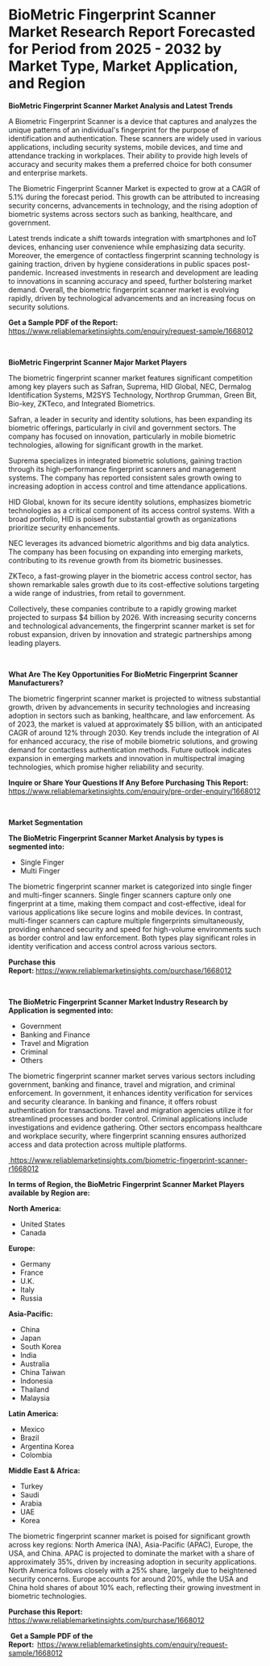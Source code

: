 <p><h1>BioMetric Fingerprint Scanner Market Research Report Forecasted for Period from 2025 -  2032 by Market Type, Market Application, and Region</h1></p><p><strong>BioMetric Fingerprint Scanner Market Analysis and Latest Trends</strong></p>
<p><p>A Biometric Fingerprint Scanner is a device that captures and analyzes the unique patterns of an individual's fingerprint for the purpose of identification and authentication. These scanners are widely used in various applications, including security systems, mobile devices, and time and attendance tracking in workplaces. Their ability to provide high levels of accuracy and security makes them a preferred choice for both consumer and enterprise markets.</p><p>The Biometric Fingerprint Scanner Market is expected to grow at a CAGR of 5.1% during the forecast period. This growth can be attributed to increasing security concerns, advancements in technology, and the rising adoption of biometric systems across sectors such as banking, healthcare, and government. </p><p>Latest trends indicate a shift towards integration with smartphones and IoT devices, enhancing user convenience while emphasizing data security. Moreover, the emergence of contactless fingerprint scanning technology is gaining traction, driven by hygiene considerations in public spaces post-pandemic. Increased investments in research and development are leading to innovations in scanning accuracy and speed, further bolstering market demand. Overall, the biometric fingerprint scanner market is evolving rapidly, driven by technological advancements and an increasing focus on security solutions.</p></p>
<p><strong>Get a Sample PDF of the Report:&nbsp;</strong> <a href="https://www.reliablemarketinsights.com/enquiry/request-sample/1668012?utm_campaign=2642&utm_medium=2&utm_source=Github&utm_content=ia&utm_term=18042025&utm_id=biometric-fingerprint-scanner">https://www.reliablemarketinsights.com/enquiry/request-sample/1668012</a></p>
<p>&nbsp;</p>
<p><strong>BioMetric Fingerprint Scanner Major Market Players</strong></p>
<p><p>The biometric fingerprint scanner market features significant competition among key players such as Safran, Suprema, HID Global, NEC, Dermalog Identification Systems, M2SYS Technology, Northrop Grumman, Green Bit, Bio-key, ZKTeco, and Integrated Biometrics. </p><p>Safran, a leader in security and identity solutions, has been expanding its biometric offerings, particularly in civil and government sectors. The company has focused on innovation, particularly in mobile biometric technologies, allowing for significant growth in the market. </p><p>Suprema specializes in integrated biometric solutions, gaining traction through its high-performance fingerprint scanners and management systems. The company has reported consistent sales growth owing to increasing adoption in access control and time attendance applications. </p><p>HID Global, known for its secure identity solutions, emphasizes biometric technologies as a critical component of its access control systems. With a broad portfolio, HID is poised for substantial growth as organizations prioritize security enhancements.</p><p>NEC leverages its advanced biometric algorithms and big data analytics. The company has been focusing on expanding into emerging markets, contributing to its revenue growth from its biometric businesses.</p><p>ZKTeco, a fast-growing player in the biometric access control sector, has shown remarkable sales growth due to its cost-effective solutions targeting a wide range of industries, from retail to government.</p><p>Collectively, these companies contribute to a rapidly growing market projected to surpass $4 billion by 2026. With increasing security concerns and technological advancements, the fingerprint scanner market is set for robust expansion, driven by innovation and strategic partnerships among leading players.</p></p>
<p>&nbsp;</p>
<p><strong>What Are The Key Opportunities For BioMetric Fingerprint Scanner Manufacturers?</strong></p>
<p><p>The biometric fingerprint scanner market is projected to witness substantial growth, driven by advancements in security technologies and increasing adoption in sectors such as banking, healthcare, and law enforcement. As of 2023, the market is valued at approximately $5 billion, with an anticipated CAGR of around 12% through 2030. Key trends include the integration of AI for enhanced accuracy, the rise of mobile biometric solutions, and growing demand for contactless authentication methods. Future outlook indicates expansion in emerging markets and innovation in multispectral imaging technologies, which promise higher reliability and security.</p></p>
<p><strong>Inquire or Share Your Questions If Any Before Purchasing This Report:</strong> <a href="https://www.reliablemarketinsights.com/enquiry/pre-order-enquiry/1668012?utm_campaign=2642&utm_medium=2&utm_source=Github&utm_content=ia&utm_term=18042025&utm_id=biometric-fingerprint-scanner">https://www.reliablemarketinsights.com/enquiry/pre-order-enquiry/1668012</a></p>
<p>&nbsp;</p>
<p><strong>Market Segmentation</strong></p>
<p><strong>The BioMetric Fingerprint Scanner Market Analysis by types is segmented into:</strong></p>
<p><ul><li>Single Finger</li><li>Multi Finger</li></ul></p>
<p><p>The biometric fingerprint scanner market is categorized into single finger and multi-finger scanners. Single finger scanners capture only one fingerprint at a time, making them compact and cost-effective, ideal for various applications like secure logins and mobile devices. In contrast, multi-finger scanners can capture multiple fingerprints simultaneously, providing enhanced security and speed for high-volume environments such as border control and law enforcement. Both types play significant roles in identity verification and access control across various sectors.</p></p>
<p><strong>Purchase this Report:&nbsp;</strong><a href="https://www.reliablemarketinsights.com/purchase/1668012?utm_campaign=2642&utm_medium=2&utm_source=Github&utm_content=ia&utm_term=18042025&utm_id=biometric-fingerprint-scanner">https://www.reliablemarketinsights.com/purchase/1668012</a></p>
<p>&nbsp;</p>
<p><strong>The BioMetric Fingerprint Scanner Market Industry Research by Application is segmented into:</strong></p>
<p><ul><li>Government</li><li>Banking and Finance</li><li>Travel and Migration</li><li>Criminal</li><li>Others</li></ul></p>
<p><p>The biometric fingerprint scanner market serves various sectors including government, banking and finance, travel and migration, and criminal enforcement. In government, it enhances identity verification for services and security clearance. In banking and finance, it offers robust authentication for transactions. Travel and migration agencies utilize it for streamlined processes and border control. Criminal applications include investigations and evidence gathering. Other sectors encompass healthcare and workplace security, where fingerprint scanning ensures authorized access and data protection across multiple platforms.</p></p>
<p><a href="https://www.reliablemarketinsights.com/biometric-fingerprint-scanner-r1668012?utm_campaign=2642&utm_medium=2&utm_source=Github&utm_content=ia&utm_term=18042025&utm_id=biometric-fingerprint-scanner">&nbsp;https://www.reliablemarketinsights.com/biometric-fingerprint-scanner-r1668012</a></p>
<p><strong>In terms of Region, the BioMetric Fingerprint Scanner Market Players available by Region are:</strong></p>
<p>
    <p> <strong> North America: </strong>
        <ul>
            <li>United States</li>
            <li>Canada</li>
        </ul>
        </p> 
    <p> <strong> Europe: </strong>
        <ul>
            <li>Germany</li>
            <li>France</li>
            <li>U.K.</li>
            <li>Italy</li>
            <li>Russia</li>
        </ul>
        </p> 
    <p> <strong> Asia-Pacific: </strong>
        <ul>
            <li>China</li>
            <li>Japan</li>
            <li>South Korea</li>
            <li>India</li>
            <li>Australia</li>
            <li>China Taiwan</li>
            <li>Indonesia</li>
            <li>Thailand</li>
            <li>Malaysia</li>
        </ul>
        </p> 
    <p> <strong> Latin America: </strong>
        <ul>
            <li>Mexico</li>
            <li>Brazil</li>
            <li>Argentina Korea</li>
            <li>Colombia</li>
        </ul>
        </p> 
    <p> <strong> Middle East & Africa: </strong>
        <ul>
            <li>Turkey</li>
            <li>Saudi</li>
            <li>Arabia</li>
            <li>UAE</li>
            <li>Korea</li>
        </ul>
    </p>
    </p>
<p><p>The biometric fingerprint scanner market is poised for significant growth across key regions: North America (NA), Asia-Pacific (APAC), Europe, the USA, and China. APAC is projected to dominate the market with a share of approximately 35%, driven by increasing adoption in security applications. North America follows closely with a 25% share, largely due to heightened security concerns. Europe accounts for around 20%, while the USA and China hold shares of about 10% each, reflecting their growing investment in biometric technologies.</p></p>
<p><strong>Purchase this Report: </strong><a href="https://www.reliablemarketinsights.com/purchase/1668012?utm_campaign=2642&utm_medium=2&utm_source=Github&utm_content=ia&utm_term=18042025&utm_id=biometric-fingerprint-scanner">https://www.reliablemarketinsights.com/purchase/1668012</a></p>
<p>&nbsp;<strong>Get a Sample PDF of the Report:&nbsp;&nbsp;</strong><a href="https://www.reliablemarketinsights.com/enquiry/request-sample/1668012?utm_campaign=2642&utm_medium=2&utm_source=Github&utm_content=ia&utm_term=18042025&utm_id=biometric-fingerprint-scanner">https://www.reliablemarketinsights.com/enquiry/request-sample/1668012</a></p>
<p><strong></strong></p>
<p><p></p><p></p><p></p></p>
